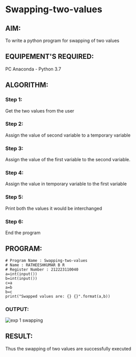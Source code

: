 # Swapping-two-values
## AIM:
To write a python program for swapping of two values
## EQUIPEMENT'S REQUIRED: 
PC
Anaconda - Python 3.7
## ALGORITHM: 
### Step 1:
Get the two values from the user
### Step 2: 
Assign the value of second variable to a temporary variable 
### Step 3: 
Assign the value of the first variable to the second variable.
### Step 4:  
Assign the value in temporary variable to the first variable
### Step 5: 
Print both the values it would be interchanged
### Step 6: 
End the program
## PROGRAM:
```
# Program Name : Swapping-two-values
# Name : RATHEESHKUMAR B R
# Register Number : 212223110040
a=int(input())
b=int(input())
c=a
a=b
b=c
print("Swapped values are: {} {}".format(a,b))
```
### OUTPUT:

![exp 1 swapping ](https://github.com/Ratheesh28/Swapping-two-values/assets/138849186/e70f3700-fed9-4f01-acab-c33e09e81482)



## RESULT:
Thus the swapping of two values are successfully executed



